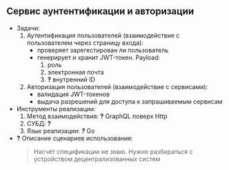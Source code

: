 ## Сервис аунтентификации и авторизации
* Задачи: 
    1) Аутентификация пользователей (взаимодействие с пользователем через страницу входа):
        - проверяет зарегестирован ли пользователь
        - генерирует и хранит JWT-токен. Payload:
            1. роль
            2. электронная почта
            3. **?** внутренний ID
    2) Авторизация пользователей (взаимодействие с сервисами):
        - валидация JWT-токенов
        - выдача разрешений для доступа к запрашиваемым сервисам
* Инструменты реализации:
    1) Метод взаимодействия: **?** GraphQL поверх Http
    2) СУБД: **?**
    3) Язык реализации: ***?*** Go 
* **?** Описание сценариев использования:<br>
    > Насчёт спецификации не знаю. Нужно разбираться с устройством децентрализованных систем